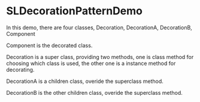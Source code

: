 SLDecorationPatternDemo
=======================

In this demo, there are four classes, Decoration, DecorationA, DecorationB, Component

Component is the decorated class.

Decoration is a super class, providing two methods, one is class method for choosing which class is used, 
the other one is a instance method for decorating.

DecorationA is a children class, overide the superclass method.

DecorationB is the other children class, overide the superclass method.
